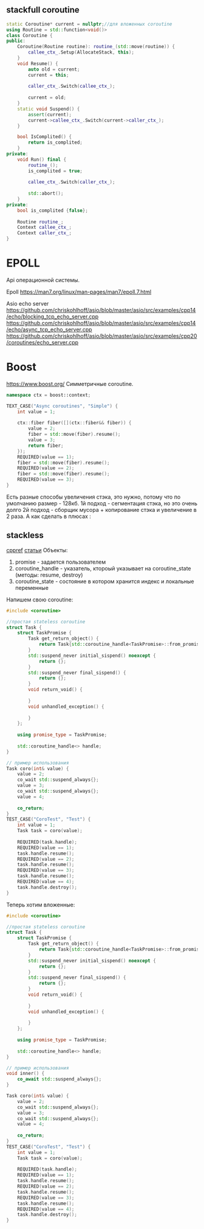 ## stackfull coroutine
```cpp
static Coroutine* current = nullptr;//для вложенных coroutine
using Routine = std::function<void()>
class Coroutine {
public:
	Coroutine(Routine routine): routine_(std::move(routine)) {
		callee_ctx_.Setup(AllocateStack, this);
	}
	void Resume() {
		auto old = current;
	    current = this;
	    
		caller_ctx_.Switch(callee_ctx_);
		
		current = old;
	}
	static void Suspend() {
		assert(current);
		current->callee_ctx_.Switch(current->caller_ctx_);
	}

	bool IsComplited() {
		return is_complited;
	}
private:
	void Run() final {
		routine_();
		is_complited = true;
		
		callee_ctx_.Switch(caller_ctx_);
		
		std::abort();
	}
private:
	bool is_complited {false};
	
	Routine routine_;
	Context callee_ctx_;
	Context caller_ctx_;
}
```

# EPOLL
Api операционной системы.

Epoll
https://man7.org/linux/man-pages/man7/epoll.7.html

Asio echo server
https://github.com/chriskohlhoff/asio/blob/master/asio/src/examples/cpp14/echo/blocking_tcp_echo_server.cpp
https://github.com/chriskohlhoff/asio/blob/master/asio/src/examples/cpp14/echo/async_tcp_echo_server.cpp
https://github.com/chriskohlhoff/asio/blob/master/asio/src/examples/cpp20/coroutines/echo_server.cpp


# Boost
https://www.boost.org/
Симметричные coroutine.

```cpp
namespace ctx = boost::context;

TEXT_CASE("Async coroutines", "Simple") {
	int value = 1;
	
	ctx::fiber fiber([](ctx::fiber&& fiber)) {
		value = 2;
		fiber = std::move(fiber).resume();
		value = 3;
		return fiber;
	});
	REQUIRED(value == 1);
	fiber = std::move(fiber).resume();
	REQUIRED(value == 2);
	fiber = std::move(fiber).resume();
	REQUIRED(value == 3);
}
```

Есть разные способы увеличения стэка, это нужно, потому что по умолчанию размер - 128кб. 
1й подход - сегментация стэка, но это очень долго
2й подход - сборщик мусора + копирование стэка и увеличение в 2 раза.
А как сделать в плюсах :

## stackless
[cppref](https://en.cppreference.com/w/cpp/language/coroutines)
[статьи](https://lewissbaker.github.io/)
Объекты:
1) promise - задается пользователем
2) coroutine_handle - указатель, ктороый указывает на coroutine_state (методы: resume, destroy)
3) coroutine_state -  состояние в котором хранится индекс и локальные переменные

Напишем свою coroutine:
```cpp
#include <coroutine>

//простая stateless coroutine
struct Task {
	struct TaskPromise {
		Task get_return_object() {
			return Task{std::coroutine_handle<TaskPromise>::from_promise(*this)};
		}
		std::suspend_never initial_sispend() noexcept {
			return {};
		}
		std::suspend_never final_sispend() {
			return {};
		}
		void return_void() {
			
		}
		void unhandled_exception() {
		
		}
	};
	
	using promise_type = TaskPromise;
	
	std::coroutine_handle<> handle;
}

// пример использования
Task coro(int& value) {
	value = 2;
	co_wait std::suspend_always{};
	value = 3;
	co_wait std::suspend_always{};
	value = 4;
	
	co_return;
}
TEST_CASE("CoroTest", "Test") {
	int value = 1;
	Task task = coro(value);
	
	REQUIRED(task.handle);
	REQUIRED(value == 1);
	task.handle.resume();
	REQUIRED(value == 2);
	task.handle.resume();
	REQUIRED(value == 3);
	task.handle.resume();
	REQUIRED(value == 4);
	task.handle.destroy();
}
```
Теперь хотим вложенные:
```cpp
#include <coroutine>

//простая stateless coroutine
struct Task {
	struct TaskPromise {
		Task get_return_object() {
			return Task{std::coroutine_handle<TaskPromise>::from_promise(*this)};
		}
		std::suspend_never initial_sispend() noexcept {
			return {};
		}
		std::suspend_never final_sispend() {
			return {};
		}
		void return_void() {
			
		}
		void unhandled_exception() {
		
		}
	};
	
	using promise_type = TaskPromise;
	
	std::coroutine_handle<> handle;
}

// пример использования
void inner() {
	co_await std::suspend_always{};
}

Task coro(int& value) {
	value = 2;
	co_wait std::suspend_always{};
	value = 3;
	co_wait std::suspend_always{};
	value = 4;
	
	co_return;
}
TEST_CASE("CoroTest", "Test") {
	int value = 1;
	Task task = coro(value);
	
	REQUIRED(task.handle);
	REQUIRED(value == 1);
	task.handle.resume();
	REQUIRED(value == 2);
	task.handle.resume();
	REQUIRED(value == 3);
	task.handle.resume();
	REQUIRED(value == 4);
	task.handle.destroy();
}
```
